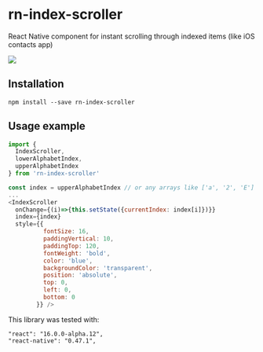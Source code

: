# rn-index-scroller
React Native component for instant scrolling through indexed items (like iOS contacts app)

![](https://media.giphy.com/media/3o6fJ60CCVSwMtYN1e/giphy.gif)

## Installation

```
npm install --save rn-index-scroller
```

## Usage example

```javascript
import { 
  IndexScroller,
  lowerAlphabetIndex,
  upperAlphabetIndex
} from 'rn-index-scroller'

const index = upperAlphabetIndex // or any arrays like ['a', '2', 'E']
...
<IndexScroller 
  onChange={(i)=>{this.setState({currentIndex: index[i]})}} 
  index={index} 
  style={{
          fontSize: 16,
          paddingVertical: 10,
          paddingTop: 120,
          fontWeight: 'bold',
          color: 'blue',
          backgroundColor: 'transparent',
          position: 'absolute',
          top: 0,
          left: 0,
          bottom: 0
        }} />
```

This library was tested with:
```
"react": "16.0.0-alpha.12",
"react-native": "0.47.1",
```
